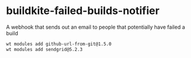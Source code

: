 # buildkite-failed-builds-notifier
A webhook that sends out an email to people that potentially have failed a build


```sh
wt modules add github-url-from-git@1.5.0
wt modules add sendgrid@5.2.3
```
